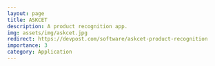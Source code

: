 ```yaml
---
layout: page
title: ASKCET
description: A product recognition app.
img: assets/img/askcet.jpg
redirect: https://devpost.com/software/askcet-product-recognition
importance: 3
category: Application
---
```

